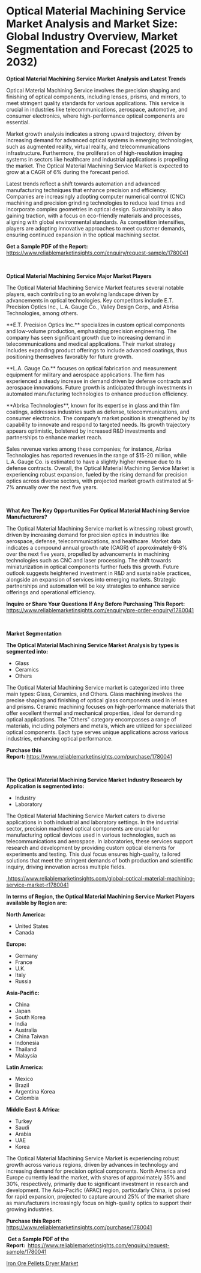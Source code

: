 <p><h1>Optical Material Machining Service Market Analysis and Market Size: Global Industry Overview, Market Segmentation and Forecast (2025 to 2032)</h1></p><p><strong>Optical Material Machining Service Market Analysis and Latest Trends</strong></p>
<p><p>Optical Material Machining Service involves the precision shaping and finishing of optical components, including lenses, prisms, and mirrors, to meet stringent quality standards for various applications. This service is crucial in industries like telecommunications, aerospace, automotive, and consumer electronics, where high-performance optical components are essential. </p><p>Market growth analysis indicates a strong upward trajectory, driven by increasing demand for advanced optical systems in emerging technologies, such as augmented reality, virtual reality, and telecommunications infrastructure. Furthermore, the proliferation of high-resolution imaging systems in sectors like healthcare and industrial applications is propelling the market. The Optical Material Machining Service Market is expected to grow at a CAGR of 6% during the forecast period.</p><p>Latest trends reflect a shift towards automation and advanced manufacturing techniques that enhance precision and efficiency. Companies are increasingly adopting computer numerical control (CNC) machining and precision grinding technologies to reduce lead times and incorporate complex geometries in optical design. Sustainability is also gaining traction, with a focus on eco-friendly materials and processes, aligning with global environmental standards. As competition intensifies, players are adopting innovative approaches to meet customer demands, ensuring continued expansion in the optical machining sector.</p></p>
<p><strong>Get a Sample PDF of the Report:&nbsp;</strong> <a href="https://www.reliablemarketinsights.com/enquiry/request-sample/1780041?utm_campaign=1894&utm_medium=2&utm_source=Github&utm_content=ia&utm_term=25032025&utm_id=optical-material-machining-service">https://www.reliablemarketinsights.com/enquiry/request-sample/1780041</a></p>
<p>&nbsp;</p>
<p><strong>Optical Material Machining Service Major Market Players</strong></p>
<p><p>The Optical Material Machining Service Market features several notable players, each contributing to an evolving landscape driven by advancements in optical technologies. Key competitors include E.T. Precision Optics Inc., L.A. Gauge Co., Valley Design Corp., and Abrisa Technologies, among others.</p><p>**E.T. Precision Optics Inc.** specializes in custom optical components and low-volume production, emphasizing precision engineering. The company has seen significant growth due to increasing demand in telecommunications and medical applications. Their market strategy includes expanding product offerings to include advanced coatings, thus positioning themselves favorably for future growth.</p><p>**L.A. Gauge Co.** focuses on optical fabrication and measurement equipment for military and aerospace applications. The firm has experienced a steady increase in demand driven by defense contracts and aerospace innovations. Future growth is anticipated through investments in automated manufacturing technologies to enhance production efficiency.</p><p>**Abrisa Technologies**, known for its expertise in glass and thin film coatings, addresses industries such as defense, telecommunications, and consumer electronics. The company’s market position is strengthened by its capability to innovate and respond to targeted needs. Its growth trajectory appears optimistic, bolstered by increased R&D investments and partnerships to enhance market reach.</p><p>Sales revenue varies among these companies; for instance, Abrisa Technologies has reported revenues in the range of $15-20 million, while L.A. Gauge Co. is estimated to have a slightly higher revenue due to its defense contracts. Overall, the Optical Material Machining Service Market is experiencing robust expansion, fueled by the rising demand for precision optics across diverse sectors, with projected market growth estimated at 5-7% annually over the next five years.</p></p>
<p>&nbsp;</p>
<p><strong>What Are The Key Opportunities For Optical Material Machining Service Manufacturers?</strong></p>
<p><p>The Optical Material Machining Service market is witnessing robust growth, driven by increasing demand for precision optics in industries like aerospace, defense, telecommunications, and healthcare. Market data indicates a compound annual growth rate (CAGR) of approximately 6-8% over the next five years, propelled by advancements in machining technologies such as CNC and laser processing. The shift towards miniaturization in optical components further fuels this growth. Future outlook suggests heightened investment in R&D and sustainable practices, alongside an expansion of services into emerging markets. Strategic partnerships and automation will be key strategies to enhance service offerings and operational efficiency.</p></p>
<p><strong>Inquire or Share Your Questions If Any Before Purchasing This Report:</strong> <a href="https://www.reliablemarketinsights.com/enquiry/pre-order-enquiry/1780041?utm_campaign=1894&utm_medium=2&utm_source=Github&utm_content=ia&utm_term=25032025&utm_id=optical-material-machining-service">https://www.reliablemarketinsights.com/enquiry/pre-order-enquiry/1780041</a></p>
<p>&nbsp;</p>
<p><strong>Market Segmentation</strong></p>
<p><strong>The Optical Material Machining Service Market Analysis by types is segmented into:</strong></p>
<p><ul><li>Glass</li><li>Ceramics</li><li>Others</li></ul></p>
<p><p>The Optical Material Machining Service market is categorized into three main types: Glass, Ceramics, and Others. Glass machining involves the precise shaping and finishing of optical glass components used in lenses and prisms. Ceramic machining focuses on high-performance materials that offer excellent thermal and mechanical properties, ideal for demanding optical applications. The "Others" category encompasses a range of materials, including polymers and metals, which are utilized for specialized optical components. Each type serves unique applications across various industries, enhancing optical performance.</p></p>
<p><strong>Purchase this Report:&nbsp;</strong><a href="https://www.reliablemarketinsights.com/purchase/1780041?utm_campaign=1894&utm_medium=2&utm_source=Github&utm_content=ia&utm_term=25032025&utm_id=optical-material-machining-service">https://www.reliablemarketinsights.com/purchase/1780041</a></p>
<p>&nbsp;</p>
<p><strong>The Optical Material Machining Service Market Industry Research by Application is segmented into:</strong></p>
<p><ul><li>Industry</li><li>Laboratory</li></ul></p>
<p><p>The Optical Material Machining Service Market caters to diverse applications in both industrial and laboratory settings. In the industrial sector, precision machined optical components are crucial for manufacturing optical devices used in various technologies, such as telecommunications and aerospace. In laboratories, these services support research and development by providing custom optical elements for experiments and testing. This dual focus ensures high-quality, tailored solutions that meet the stringent demands of both production and scientific inquiry, driving innovation across multiple fields.</p></p>
<p><a href="https://www.reliablemarketinsights.com/global-optical-material-machining-service-market-r1780041?utm_campaign=1894&utm_medium=2&utm_source=Github&utm_content=ia&utm_term=25032025&utm_id=optical-material-machining-service">&nbsp;https://www.reliablemarketinsights.com/global-optical-material-machining-service-market-r1780041</a></p>
<p><strong>In terms of Region, the Optical Material Machining Service Market Players available by Region are:</strong></p>
<p>
    <p> <strong> North America: </strong>
        <ul>
            <li>United States</li>
            <li>Canada</li>
        </ul>
        </p> 
    <p> <strong> Europe: </strong>
        <ul>
            <li>Germany</li>
            <li>France</li>
            <li>U.K.</li>
            <li>Italy</li>
            <li>Russia</li>
        </ul>
        </p> 
    <p> <strong> Asia-Pacific: </strong>
        <ul>
            <li>China</li>
            <li>Japan</li>
            <li>South Korea</li>
            <li>India</li>
            <li>Australia</li>
            <li>China Taiwan</li>
            <li>Indonesia</li>
            <li>Thailand</li>
            <li>Malaysia</li>
        </ul>
        </p> 
    <p> <strong> Latin America: </strong>
        <ul>
            <li>Mexico</li>
            <li>Brazil</li>
            <li>Argentina Korea</li>
            <li>Colombia</li>
        </ul>
        </p> 
    <p> <strong> Middle East & Africa: </strong>
        <ul>
            <li>Turkey</li>
            <li>Saudi</li>
            <li>Arabia</li>
            <li>UAE</li>
            <li>Korea</li>
        </ul>
    </p>
    </p>
<p><p>The Optical Material Machining Service Market is experiencing robust growth across various regions, driven by advances in technology and increasing demand for precision optical components. North America and Europe currently lead the market, with shares of approximately 35% and 30%, respectively, primarily due to significant investment in research and development. The Asia-Pacific (APAC) region, particularly China, is poised for rapid expansion, projected to capture around 25% of the market share as manufacturers increasingly focus on high-quality optics to support their growing industries.</p></p>
<p><strong>Purchase this Report: </strong><a href="https://www.reliablemarketinsights.com/purchase/1780041?utm_campaign=1894&utm_medium=2&utm_source=Github&utm_content=ia&utm_term=25032025&utm_id=optical-material-machining-service">https://www.reliablemarketinsights.com/purchase/1780041</a></p>
<p>&nbsp;<strong>Get a Sample PDF of the Report:&nbsp;&nbsp;</strong><a href="https://www.reliablemarketinsights.com/enquiry/request-sample/1780041?utm_campaign=1894&utm_medium=2&utm_source=Github&utm_content=ia&utm_term=25032025&utm_id=optical-material-machining-service">https://www.reliablemarketinsights.com/enquiry/request-sample/1780041</a></p>
<p><strong></strong></p>
<p><p><a href="https://github.com/marloy8/Market-Research-Report-List-7/blob/main/iron-ore-pellets-dryer-market.md?utm_campaign=1894&utm_medium=2&utm_source=Github&utm_content=ia&utm_term=25032025&utm_id=optical-material-machining-service">Iron Ore Pellets Dryer Market</a></p></p>